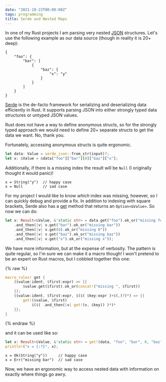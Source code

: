 ```yaml
---
date: "2021-10-23T00:00:00Z"
tags: programming
title: Serde and Nested Maps
---
```


In one of my Rust projects I am parsing very nested
[JSON](/knowledge/json.html) structures.  Let's use the following example
as our data source (though in reality it is 20+ deep):

```
{
    "foo": {
        "bar": [
            {
                "baz": {
                    "x": "y"
                }
            }
        ]
    }
}
```


[Serde](https://docs.serde.rs/serde/index.html) is the de-facto framework
for serializing and deserializing data efficiently in Rust. It supports
parsing JSON into either strongly typed data structures or untyped
JSON values.

Rust does not have a way to define anonymous structs, so for the strongly
typed approach we would need to define 20+ separate structs to get the
data we want. No, thank you.

Fortunately, accessing anonymous structs is quite ergonomic.

```rust
let data: Value = serde_json::from_str(input)?;
let x: &Value = &data["foo"]["bar"][0]["baz"]["x"];
```

Additionally, if there is a missing index the result will be `Null` (I
originally thought it would panic)!

```
x = String("y")  // happy case
x = Null         // sad case
```

For my project I would like to know *which* index was missing,
however, so I can quickly debug and provide a fix. In
addition to indexing with square brackets, Serde also has a
[get](https://docs.serde.rs/serde_json/value/enum.Value.html#method.get)
method that returns an `Option<&Value>`. So now we can do:

```rust
let x: Result<&Value, &'static str> = data.get("foo").ok_or("missing foo")
    .and_then(|v| v.get("bar").ok_or("missing bar"))
    .and_then(|v| v.get(0).ok_or("missing 0"))
    .and_then(|v| v.get("baz").ok_or("missing baz"))
    .and_then(|v| v.get("x").ok_or("missing x"));
```

We have more information, but at the expense of verbosity. The pattern
is quite regular, so I'm sure we can make it a macro though! I won't
pretend to be an expert on Rust macros, but I cobbled together this one:

{% raw %}
```rust
macro_rules! get {
    ($value:ident, $first:expr) => {{
        $value.get($first).ok_or(concat!("missing ", $first))
    }};
    ($value:ident, $first:expr, $($( $key:expr )+$(,)?)*) => {{
        get!($value, $first)
            $($( .and_then(|v| get!(v, $key)) )*)*
    }};
}
```
{% endraw %}

and it can be used like so:

```rust
let x: Result<&Value, &'static str> = get!(data, "foo", "bar", 0, "baz", "x");
println!("x = {:?}", x);
```

```
x = Ok(String("y"))     // happy case
x = Err("missing bar")  // sad case
```

Now, we have an ergonomic way to access nested data with information on
exactly where things go awry.
